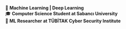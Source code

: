 🚀 **Machine Learning | Deep Learning**  
🎓 **Computer Science Student at Sabancı University**   
🏢 **ML Researcher at TÜBİTAK Cyber Security Institute** 




